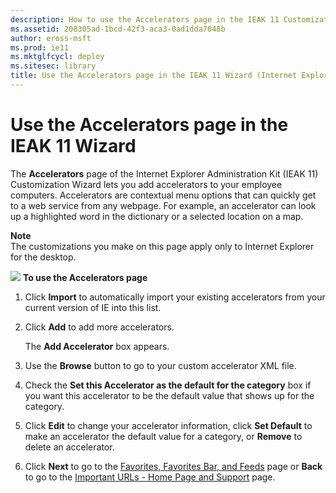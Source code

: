 ```yaml
---
description: How to use the Accelerators page in the IEAK 11 Customization Wizard to add accelerators to employee devices.
ms.assetid: 208305ad-1bcd-42f3-aca3-0ad1dda7048b
author: eross-msft
ms.prod: ie11
ms.mktglfcycl: deploy
ms.sitesec: library
title: Use the Accelerators page in the IEAK 11 Wizard (Internet Explorer Administration Kit 11 for IT Pros)
---
```


# Use the Accelerators page in the IEAK 11 Wizard
The **Accelerators** page of the Internet Explorer Administration Kit (IEAK 11) Customization Wizard lets you add accelerators to your employee computers. Accelerators are contextual menu options that can quickly get to a web service from any webpage. For example, an accelerator can look up a highlighted word in the dictionary or a selected location on a map.

**Note**<br>
The customizations you make on this page apply only to Internet Explorer for the desktop.

![](images/wedge.gif)  **To use the Accelerators page**

1.  Click **Import** to automatically import your existing accelerators from your current version of IE into this list.

2.  Click **Add** to add more accelerators.<p>
The **Add Accelerator** box appears.

3.  Use the **Browse** button to go to your custom accelerator XML file.

4.  Check the **Set this Accelerator as the default for the category** box if you want this accelerator to be the default value that shows up for the category.

5.  Click **Edit** to change your accelerator information, click **Set Default** to make an accelerator the default value for a category, or **Remove** to delete an accelerator.

6.  Click **Next** to go to the [Favorites, Favorites Bar, and Feeds](favorites-favoritesbar-and-feeds-ieak11-wizard.md) page or **Back** to go to the [Important URLs - Home Page and Support](important-urls-home-page-and-support-ieak11-wizard.md) page.

 

 






